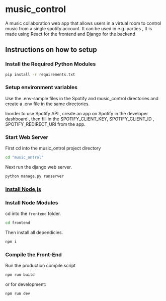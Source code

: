 # music_control

A  music collaboration web app that allows users in a virtual room to control music from a single spotify account.
It can be used in e.g. parties 
, It is made using React for the frontend and Django for the backend 
## Instructions on how to setup

### Install the  Required Python Modules

```bash
pip install -r requirements.txt
```
### Setup environment variables

Use the .env-sample files in the
Spotify and music_control directories and create a
.env file in the same directories.

Inorder to use Spotify API , create an app
on Spotify in the developer dashboard
, then fill in the SPOTIFY_CLIENT_KEY, 
SPOTIFY_CLIENT_ID , SPOTIFY_REDIRECT_URI 
from the app.

### Start Web Server

First cd into the music_ontrol project directory
```bash 
cd "music_ontrol"
```
Next run the django web server.
```bash
python manage.py runserver
```

### [Install Node.js](https://nodejs.org/en/)

### Install Node Modules

cd into the ```frontend``` folder.
```bash
cd frontend
```
Then install all dependicies.
```bash
npm i
```

### Compile the Front-End

Run the production compile script
```bash
npm run build
```
or for development:
```bash
npm run dev
```
